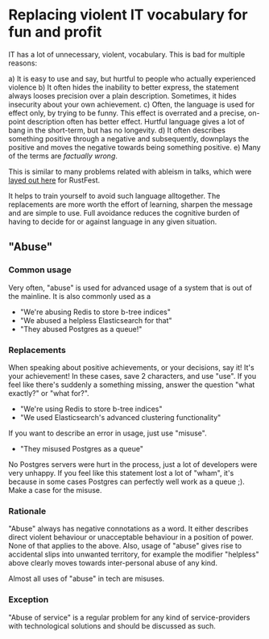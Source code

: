 # Replacing violent IT vocabulary for fun and profit

IT has a lot of unnecessary, violent, vocabulary. This is bad for multiple reasons:

a) It is easy to use and say, but hurtful to people who actually experienced violence
b) It often hides the inability to better express, the statement always looses precision over a plain description. Sometimes, it hides insecurity about your own achievement.
c) Often, the language is used for effect only, by trying to be funny. This effect is overrated and a precise, on-point description often has better effect. Hurtful language gives a lot of bang in the short-term, but has no longevity.
d) It often describes something positive through a negative and subsequently, downplays the positive and moves the negative towards being something positive.
e) Many of the terms are _factually wrong_.

This is similar to many problems related with ableism in talks, which were [layed out here](https://github.com/RustFestEU/speakers-guide/blob/master/3-ableism.md) for RustFest.

It helps to train yourself to avoid such language alltogether. The replacements are more worth the effort of learning, sharpen the message and are simple to use. Full avoidance reduces the cognitive burden of having to decide for or against language in any given situation.

## "Abuse"

### Common usage

Very often, "abuse" is used for advanced usage of a system that is out of the mainline. It is also commonly used as a 

* "We're abusing Redis to store b-tree indices"
* "We abused a helpless Elasticsearch for that"
* "They abused Postgres as a queue!"

### Replacements

When speaking about positive achievements, or your decisions, say it! It's your achievement! In these cases, save 2 characters, and use "use". If you feel like there's suddenly a something missing, answer the question "what exactly?" or "what for?".

* "We're using Redis to store b-tree indices"
* "We used Elasticsearch's advanced clustering functionality" 

If you want to describe an error in usage, just use "misuse".

* "They misused Postgres as a queue"

No Postgres servers were hurt in the process, just a lot of developers were very unhappy. If you feel like this statement lost a lot of "wham", it's because in some cases Postgres can perfectly well work as a queue ;). Make a case for the misuse.

### Rationale

"Abuse" always has negative connotations as a word. It either describes direct violent behaviour or unacceptable behaviour in a position of power. None of that applies to the above. Also, usage of "abuse" gives rise to accidental slips into unwanted territory, for example the modifier "helpless" above clearly moves towards inter-personal abuse of any kind.

Almost all uses of "abuse" in tech are misuses.

### Exception

"Abuse of service" is a regular problem for any kind of service-providers with technological solutions and should be discussed as such.

